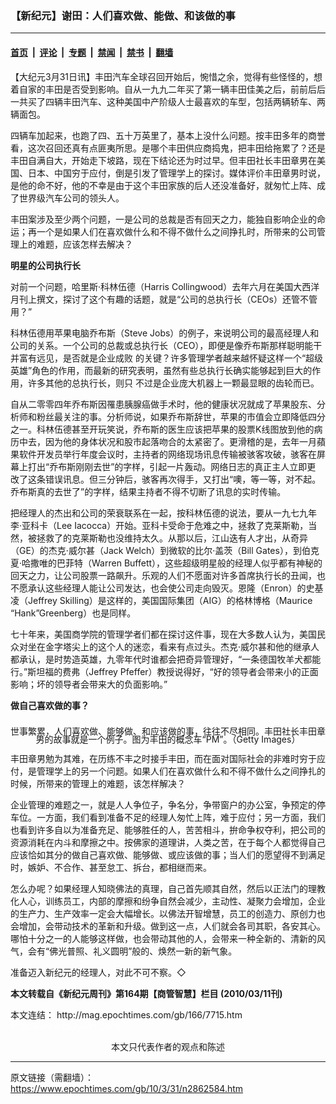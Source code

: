 ### 【新纪元】谢田：人们喜欢做、能做、和该做的事

---

#### [首页](../../../..?n2862584) &nbsp;|&nbsp; [评论](../../../../../epoch-comment?n2862584) &nbsp;|&nbsp; [专题](../../../../../epoch-special?n2862584) &nbsp;|&nbsp; [禁闻](../../../../../epoch-news?n2862584) &nbsp;|&nbsp; [禁书](../../../../../books?n2862584) &nbsp;|&nbsp; [翻墙](https://github.com/gfw-breaker/nogfw/blob/master/README.md?n2862584)


<div class="post_content" id="artbody" itemprop="articleBody">
 <!-- article content begin -->
 <p>
  【大纪元3月31日讯】丰田汽车全球召回开始后，惋惜之余，觉得有些怪怪的，想着自家的丰田是否受到影响。自从一九九二年买了第一辆丰田佳美之后，前前后后一共买了四辆丰田汽车、这种美国中产阶级人士最喜欢的车型，包括两辆轿车、两辆面包。
 </p>
 <p>
  四辆车加起来，也跑了四、五十万英里了，基本上没什么问题。按丰田多年的商誉看，这次召回还真有点匪夷所思。是哪个丰田供应商捣鬼，把丰田给拖累了？还是 丰田自满自大，开始走下坡路，现在下结论还为时过早。但丰田社长丰田章男在美国、日本、中国穷于应付，倒是引发了管理学上的探讨。媒体评价丰田章男时说， 是他的命不好，他的不幸是由于这个丰田家族的后人还没准备好，就匆忙上阵、成了世界级汽车公司的领头人。
 </p>
 <p>
  丰田案涉及至少两个问题，一是公司的总裁是否有回天之力，能独自影响企业的命运；再一个是如果人们在喜欢做什么和不得不做什么之间挣扎时，所带来的公司管理上的难题，应该怎样去解决？
 </p>
 <p>
  <b>
   明星的公司执行长
  </b>
 </p>
 <p>
  对前一个问题，哈里斯‧科林伍德（Harris Collingwood）去年六月在美国大西洋月刊上撰文，探讨了这个有趣的话题，就是“公司的总执行长（CEOs）还管不管用？”
 </p>
 <p>
  科林伍德用苹果电脑乔布斯（Steve Jobs）的例子，来说明公司的最高经理人和公司的关系。一个公司的总裁或总执行长（CEO），即便是像乔布斯那样聪明能干并富有远见，是否就是企业成败 的关键？许多管理学者越来越怀疑这样一个“超级英雄”角色的作用，而最新的研究表明，虽然有些总执行长确实能够起到巨大的作用，许多其他的总执行长，则只 不过是企业庞大机器上一颗最显眼的齿轮而已。
 </p>
 <p>
  自从二零零四年乔布斯因罹患胰腺癌做手术时，他的健康状况就成了苹果股东、分析师和粉丝最关注的事。分析师说，如果乔布斯辞世，苹果的市值会立即降低四分 之一。科林伍德甚至开玩笑说，乔布斯的医生应该把苹果的股票K线图放到他的病历中去，因为他的身体状况和股市起落吻合的太紧密了。更滑稽的是，去年一月蘋 果软件开发员举行年度会议时，主持者的网络现场讯息传输被骇客攻破，骇客在屏幕上打出“乔布斯刚刚去世”的字样，引起一片轰动。网络日志的真正主人立即更 改了这条错误讯息。但三分钟后，骇客再次得手，又打出“噢，等一等，对不起。乔布斯真的去世了”的字样，结果主持者不得不切断了讯息的实时传输。
 </p>
 <p>
  把经理人的杰出和公司的荣衰联系在一起，按科林伍德的说法，要从一九七九年李‧亚科卡（Lee Iacocca）开始。亚科卡受命于危难之中，拯救了克莱斯勒，当然，被拯救了的克莱斯勒也没维持太久。从那以后，江山迭有人才出，从奇异（GE）的杰克‧威尔甚（Jack Welch）到微软的比尔‧盖茨（Bill Gates），到伯克夏‧哈撒唯的巴菲特（Warren Buffett），这些超级明星般的经理人似乎都有神秘的回天之力，让公司股票一路飙升。乐观的人们不愿面对许多首席执行长的丑闻，也不愿承认这些经理人能让公司发达，也会使公司走向毁灭。恩隆（Enron）的史基凌（Jeffrey Skilling）是这样的，美国国际集团（AIG）的格林博格（Maurice “Hank”Greenberg）也是同样。
 </p>
 <p>
  七十年来，美国商学院的管理学者们都在探讨这件事，现在大多数人认为，美国民众对坐在金字塔尖上的这个人的迷恋，看来有点过头。杰克‧威尔甚和他的继承人都承认，是时势造英雄，九零年代时谁都会把奇异管理好，“一条德国牧羊犬都能行。”斯坦福的费弗（Jeffrey Pfeffer）教授说得好，“好的领导者会带来小的正面影响；坏的领导者会带来大的负面影响。”
 </p>
 <p>
  <b>
   做自己喜欢做的事？
  </b>
 </p>
 <p>
  <!--image v 1.0-->
 </p>
 <div style="line-height: 90%; text-align: center;">
  <br/>
  <span class="bn12">
   世事繁累，人们喜欢做、能够做、和应该做的事，往往不尽相同。丰田社长丰田章男的故事就是一个例子。图为丰田的概念车“PM”。（Getty Images）
  </span>
 </div>
 <p>
  <!-- -->
 </p>
 <p>
  丰田章男勉为其难，在历练不丰之时接手丰田，而在面对国际社会的非难时穷于应付，是管理学上的另一个问题。如果人们在喜欢做什么和不得不做什么之间挣扎的时候，所带来的管理上的难题，该怎样解决？
 </p>
 <p>
  企业管理的难题之一，就是人人争位子，争名分，争带窗户的办公室，争预定的停车位。一方面，我们看到准备不足的经理人匆忙上阵，难于应付；另一方面，我们 也看到许多自以为准备充足、能够胜任的人，苦苦相斗，拚命争权夺利，把公司的资源消耗在内斗和摩擦之中。按佛家的道理讲，人类之苦，在于每个人都觉得自己 应该恰如其分的做自己喜欢做、能够做、或应该做的事；当人们的愿望得不到满足时，嫉妒、不合作、甚至怠工、拆台，都相继而来。
 </p>
 <p>
  怎么办呢？如果经理人知晓佛法的真理，自己首先顺其自然，然后以正法门的理教化人心，训练员工，内部的摩擦和纷争自然会减少，主动性、凝聚力会增加，企业 的生产力、生产效率一定会大幅增长。以佛法开智增慧，员工的创造力、原创力也会增加，会带动技术的革新和升级。做到这一点，人们就会各司其职，各安其心。 哪怕十分之一的人能够这样做，也会带动其他的人，会带来一种全新的、清新的风气，会有“佛光普照、礼义圆明”般的、焕然一新的新气象。
 </p>
 <p>
  准备迈入新纪元的经理人，对此不可不察。◇
 </p>
 <p>
  <b>
   本文转载自《新纪元周刊》第164期【商管智慧】栏目 (2010/03/11刊)
  </b>
 </p>
 <p>
  本文连结：
  <ok href=" http://mag.epochtimes.com/gb/166/7715.htm " target="_blank">
   http://mag.epochtimes.com/gb/166/7715.htm
  </ok>
  <br/>
  <font color="#ffffff">
   (http://www.dajiyuan.com)
  </font>
  <br/>
  <center>
   <font class="GY13">
    本文只代表作者的观点和陈述
   </font>
  </center>
 </p>
 <!-- article content end -->
 <div id="below_article_ad">
 </div>
</div>


---

原文链接（需翻墙）：https://www.epochtimes.com/gb/10/3/31/n2862584.htm